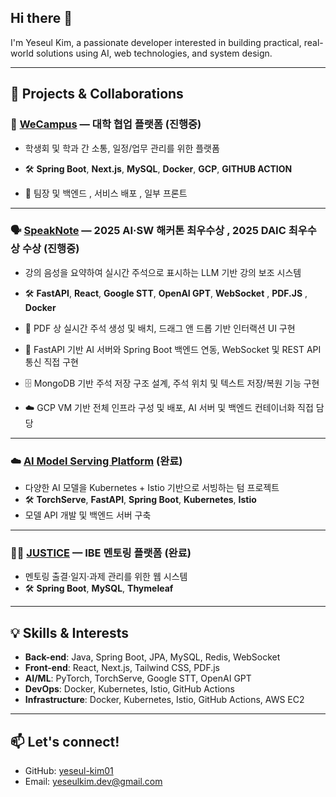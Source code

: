 ## Hi there 👋  
I'm Yeseul Kim, a passionate developer interested in building practical, real-world solutions using AI, web technologies, and system design.

---

## 🚀 Projects & Collaborations

### 🏫 [WeCampus](https://github.com/wecampus-platform) — 대학 협업 플랫폼 (진행중)
- 학생회 및 학과 간 소통, 일정/업무 관리를 위한 플랫폼
- 🛠 **Spring Boot**, **Next.js**, **MySQL**, **Docker**, **GCP**, **GITHUB ACTION**

- 🧩 팀장 및 백엔드 , 서비스 배포 , 일부 프론트 
---

### 🗣 [SpeakNote](https://github.com/2025-AI-SW-Hackathon) — 2025 AI·SW 해커톤 최우수상 , 2025 DAIC 최우수상 수상 (진행중)
- 강의 음성을 요약하여 실시간 주석으로 표시하는 LLM 기반 강의 보조 시스템
- 🛠 **FastAPI**, **React**, **Google STT**, **OpenAI GPT**, **WebSocket** , **PDF.JS** , **Docker** 


- 🧩 PDF 상 실시간 주석 생성 및 배치, 드래그 앤 드롭 기반 인터랙션 UI 구현

- 🔗 FastAPI 기반 AI 서버와 Spring Boot 백엔드 연동, WebSocket 및 REST API 통신 직접 구현

- 🗄 MongoDB 기반 주석 저장 구조 설계, 주석 위치 및 텍스트 저장/복원 기능 구현

- ☁️ GCP VM 기반 전체 인프라 구성 및 배포, AI 서버 및 백엔드 컨테이너화 직접 담당

---

### ☁️ [AI Model Serving Platform](https://github.com/2025-PNU-CC-TERM-PROJECT) (완료)
- 다양한 AI 모델을 Kubernetes + Istio 기반으로 서빙하는 텀 프로젝트
- 🛠 **TorchServe**, **FastAPI**, **Spring Boot**, **Kubernetes**, **Istio**
- 모델 API 개발 및 백엔드 서버 구축

---

### 👩‍🏫 [JUSTICE](https://github.com/PNU-IBE-JUSTICE) — IBE 멘토링 플랫폼 (완료)
- 멘토링 출결·일지·과제 관리를 위한 웹 시스템
- 🛠 **Spring Boot**, **MySQL**, **Thymeleaf**


---

## 💡 Skills & Interests
- **Back-end**: Java, Spring Boot, JPA, MySQL, Redis, WebSocket
- **Front-end**: React, Next.js, Tailwind CSS, PDF.js
- **AI/ML**: PyTorch, TorchServe, Google STT, OpenAI GPT
- **DevOps**: Docker, Kubernetes, Istio, GitHub Actions
- **Infrastructure**: Docker, Kubernetes, Istio, GitHub Actions, AWS EC2



---

## 📫 Let's connect!
- GitHub: [yeseul-kim01](https://github.com/yeseul-kim01)
- Email: yeseulkim.dev@gmail.com

